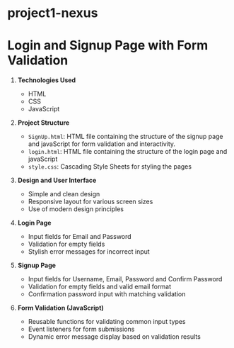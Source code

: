 # project1-nexus

# Login and Signup Page with Form Validation


1. **Technologies Used**
   - HTML
   - CSS
   - JavaScript

2. **Project Structure**
   - `SignUp.html`:  HTML file containing the structure of the signup page and javaScript for form validation and interactivity.
   - `login.html`:  HTML file containing the structure of the login page and javaScript
   - `style.css`: Cascading Style Sheets for styling the pages

3. **Design and User Interface**
   - Simple and clean design
   - Responsive layout for various screen sizes
   - Use of modern design principles

4. **Login Page**
   - Input fields for Email and Password
   - Validation for empty fields
   - Stylish error messages for incorrect input

5. **Signup Page**
   - Input fields for Username, Email, Password and Confirm Password
   - Validation for empty fields and valid email format
   - Confirmation password input with matching validation

6. **Form Validation (JavaScript)**
   - Reusable functions for validating common input types
   - Event listeners for form submissions
   - Dynamic error message display based on validation results




